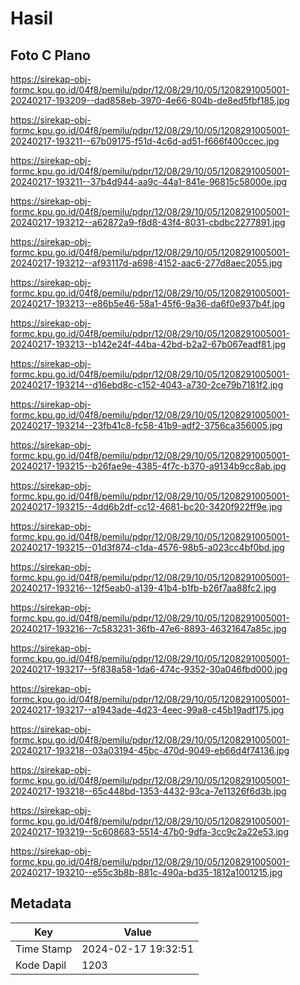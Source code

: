# Hasil

## Foto C Plano

https://sirekap-obj-formc.kpu.go.id/04f8/pemilu/pdpr/12/08/29/10/05/1208291005001-20240217-193209--dad858eb-3970-4e66-804b-de8ed5fbf185.jpg

https://sirekap-obj-formc.kpu.go.id/04f8/pemilu/pdpr/12/08/29/10/05/1208291005001-20240217-193211--67b09175-f51d-4c6d-ad51-f666f400ccec.jpg

https://sirekap-obj-formc.kpu.go.id/04f8/pemilu/pdpr/12/08/29/10/05/1208291005001-20240217-193211--37b4d944-aa9c-44a1-841e-96815c58000e.jpg

https://sirekap-obj-formc.kpu.go.id/04f8/pemilu/pdpr/12/08/29/10/05/1208291005001-20240217-193212--a62872a9-f8d8-43f4-8031-cbdbc2277891.jpg

https://sirekap-obj-formc.kpu.go.id/04f8/pemilu/pdpr/12/08/29/10/05/1208291005001-20240217-193212--af93117d-a698-4152-aac6-277d8aec2055.jpg

https://sirekap-obj-formc.kpu.go.id/04f8/pemilu/pdpr/12/08/29/10/05/1208291005001-20240217-193213--e86b5e46-58a1-45f6-9a36-da6f0e937b4f.jpg

https://sirekap-obj-formc.kpu.go.id/04f8/pemilu/pdpr/12/08/29/10/05/1208291005001-20240217-193213--b142e24f-44ba-42bd-b2a2-67b067eadf81.jpg

https://sirekap-obj-formc.kpu.go.id/04f8/pemilu/pdpr/12/08/29/10/05/1208291005001-20240217-193214--d16ebd8c-c152-4043-a730-2ce79b7181f2.jpg

https://sirekap-obj-formc.kpu.go.id/04f8/pemilu/pdpr/12/08/29/10/05/1208291005001-20240217-193214--23fb41c8-fc58-41b9-adf2-3756ca356005.jpg

https://sirekap-obj-formc.kpu.go.id/04f8/pemilu/pdpr/12/08/29/10/05/1208291005001-20240217-193215--b26fae9e-4385-4f7c-b370-a9134b9cc8ab.jpg

https://sirekap-obj-formc.kpu.go.id/04f8/pemilu/pdpr/12/08/29/10/05/1208291005001-20240217-193215--4dd6b2df-cc12-4681-bc20-3420f922ff9e.jpg

https://sirekap-obj-formc.kpu.go.id/04f8/pemilu/pdpr/12/08/29/10/05/1208291005001-20240217-193215--01d3f874-c1da-4576-98b5-a023cc4bf0bd.jpg

https://sirekap-obj-formc.kpu.go.id/04f8/pemilu/pdpr/12/08/29/10/05/1208291005001-20240217-193216--12f5eab0-a139-41b4-b1fb-b26f7aa88fc2.jpg

https://sirekap-obj-formc.kpu.go.id/04f8/pemilu/pdpr/12/08/29/10/05/1208291005001-20240217-193216--7c583231-36fb-47e6-8893-46321647a85c.jpg

https://sirekap-obj-formc.kpu.go.id/04f8/pemilu/pdpr/12/08/29/10/05/1208291005001-20240217-193217--5f838a58-1da6-474c-9352-30a046fbd000.jpg

https://sirekap-obj-formc.kpu.go.id/04f8/pemilu/pdpr/12/08/29/10/05/1208291005001-20240217-193217--a1943ade-4d23-4eec-99a8-c45b19adf175.jpg

https://sirekap-obj-formc.kpu.go.id/04f8/pemilu/pdpr/12/08/29/10/05/1208291005001-20240217-193218--03a03194-45bc-470d-9049-eb66d4f74136.jpg

https://sirekap-obj-formc.kpu.go.id/04f8/pemilu/pdpr/12/08/29/10/05/1208291005001-20240217-193218--65c448bd-1353-4432-93ca-7e11326f6d3b.jpg

https://sirekap-obj-formc.kpu.go.id/04f8/pemilu/pdpr/12/08/29/10/05/1208291005001-20240217-193219--5c608683-5514-47b0-9dfa-3cc9c2a22e53.jpg

https://sirekap-obj-formc.kpu.go.id/04f8/pemilu/pdpr/12/08/29/10/05/1208291005001-20240217-193210--e55c3b8b-881c-490a-bd35-1812a1001215.jpg


## Metadata

| Key        | Value               |
| ---------- | ------------------- |
| Time Stamp | 2024-02-17 19:32:51 |
| Kode Dapil | 1203                |



